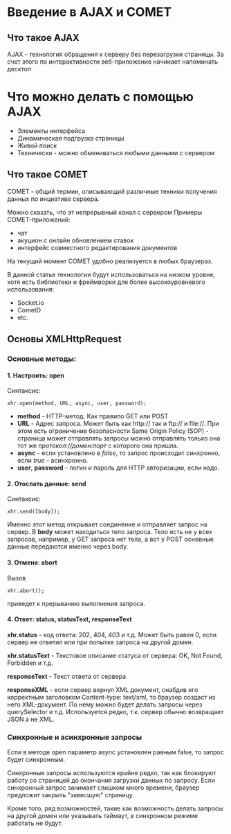 # Введение в AJAX и COMET
## Что такое AJAX
AJAX - технология обращения к серверу без перезагрузки страницы.
За счет этого по интерактивности веб-приложение начинает напоминать десктоп
# Что можно делать с помощью AJAX
* Элементы интерфейса
* Динамическая подгрузка страницы
* Живой поиск
* Технически - можно обмениваться любыми данными с сервером
## Что такое COMET
COMET - общий термин, описывающий различные техники получения данных по инциативе сервера.

Можно сказать, что эт непрерывный канал с сервером
Примеры COMET-приложений:
* чат
* акуцион с онлайн обновлением ставок
* интерфейс совместного редактирования документов

На текущий момент COMET удобно реализуется в любых браузерах.

В данной статье технологии будут использоваться на низком уровне, хотя есть библиотеки и фреймворки для более высокоуровневого использования:
* Socket.io
* CometD
* etc.

## Основы XMLHttpRequest
### Основные методы:

#### 1. Настроить: open
Синтаксис: 

    xhr.open(method, URL, async, user, password);
* **method** - HTTP-метод. Как правило GET или POST
* **URL** - Адрес запроса. Может быть как http:// так и ftp:// и file://. При этом есть ограничение безопасности Same Origin Policy (SOP) - страница может отправлять запросы можно отправлять только она тот же *протокол://домен:порт* с которого она пришла.
* **async** - если установлено в *false*, то запрос происходит синхронно, если *true* - асинхронно.
* **user**, **password** - логин и пароль для HTTP авторизации, если надо.

#### 2. Отослать данные: send
Синтаксис:

    xhr.send([body]);

Именно этот метод открывает соединение и отправляет запрос на сервер. 
В **body** может находиться тело запроса. Тело есть не у всех запросов, например, у GET запроса нет тела, а вот у POST основные данные передаются именно через body.

#### 3. Отмена: abort
Вызов 

    xhr.abort();

приведет к прерыванию выполнения запроса.

#### 4. Ответ: status, statusText, responseText

**xhr.status**  - код ответа: 202, 404, 403 и т.д. Может быть равен 0, если сервер не ответил или при попытке запроса на другой домен.

**xhr.statusText** - Текстовое описание статуса от сервера: OK, Not Found, Forbidden и т.д.

**responseText** - Текст ответа от сервера

**responseXML** - если сервер вернул XML документ, снабдив его корректным заголовком Content-type: text/xml, то браузер создаст из него XML-документ. По нему можно будет делать запросы через querySelector и т.д. Используется редко, т.к. сервер обычно возвращает JSON а не XML.

### Синхронные и асинхронные запросы

Если в методе open параметр async установлен равным false, то запрос будет синхронным. 

Синхронные запросы используются крайне редко, так как блокируют работу со страницей до окончания загрузки данных по запросу. Если синхронный запрос занимает слишком много времени, браузер предложит закрыть "зависшую" страницу. 

Кроме того, ряд возможностей, такие как  возможность делать запросы на другой домен или указывать таймаут, в синхронном режиме работать не будут. 